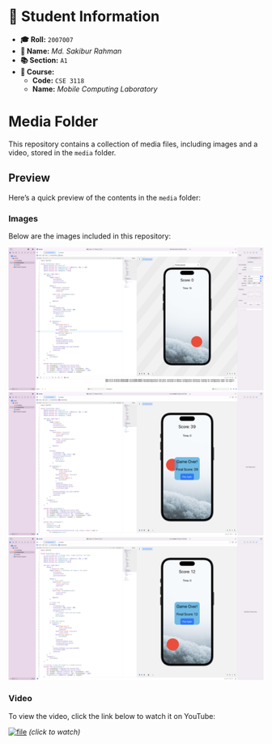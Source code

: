 # 📝 **Student Information**

- **🎓 Roll:** `2007007`  
- **👤 Name:** *Md. Sakibur Rahman*  
- **📚 Section:** `A1`  
- **📖 Course:**  
  - **Code:** `CSE 3118`  
  - **Name:** *Mobile Computing Laboratory*  

 
# Media Folder

This repository contains a collection of media files, including images and a video, stored in the `media` folder.

## Preview

Here’s a quick preview of the contents in the `media` folder:

### Images

Below are the images included in this repository:

![img1](media/img1.png)
![img2](media/img2.png)
![img3](media/img3.png)

### Video

To view the video, click the link below to watch it on YouTube:

[![file](https://img.youtube.com/vi/K7Cb8UmmRag/0.jpg)](https://youtu.be/K7Cb8UmmRag) *(click to watch)*

